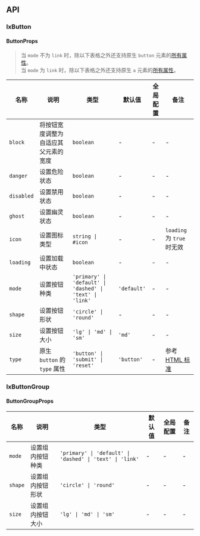 ## API

### IxButton

#### ButtonProps

> 当 `mode` 不为 `link` 时，除以下表格之外还支持原生 `button` 元素的[所有属性](https://developer.mozilla.org/zh-CN/docs/Web/HTML/Element/button)。  
> 当 `mode` 为 `link` 时，除以下表格之外还支持原生 `a` 元素的[所有属性](https://developer.mozilla.org/zh-CN/docs/Web/HTML/Element/a)。

| 名称 | 说明 | 类型  | 默认值 | 全局配置 | 备注 |
| --- | --- | --- | --- | --- | --- |
| `block` | 将按钮宽度调整为自适应其父元素的宽度 | `boolean` | - | - |- |
| `danger` | 设置危险状态 | `boolean` | - | - |- |
| `disabled` | 设置禁用状态 | `boolean` | - | - |- |
| `ghost` | 设置幽灵状态 | `boolean` | - | - |- |
| `icon` | 设置图标类型 | `string \| #icon` | - | - | `loading` 为 `true` 时无效 |
| `loading` | 设置加载中状态 | `boolean` |  - | - |- |
| `mode` | 设置按钮种类 | `'primary' \| 'default' \| 'dashed' \| 'text' \| 'link'` | `'default'` | - |- |
| `shape` | 设置按钮形状 | `'circle' \| 'round'` | - | - |- |
| `size` | 设置按钮大小 | `'lg' \| 'md' \| 'sm'` | `'md'` | - |- |
| `type` | 原生 `button` 的 `type` 属性 | `'button' \| 'submit' \| 'reset'` | `'button'` | - | 参考 [HTML 标准](https://developer.mozilla.org/en-US/docs/Web/HTML/Element/button#attr-type) |

### IxButtonGroup

#### ButtonGroupProps

| 名称 | 说明 | 类型  | 默认值 | 全局配置 | 备注 |
| --- | --- | --- | --- | --- | --- |
| `mode` | 设置组内按钮种类 | `'primary' \| 'default' \| 'dashed' \| 'text' \| 'link'` | - | - |- |
| `shape` | 设置组内按钮形状 | `'circle' \| 'round'` | - | - |- |
| `size` | 设置组内按钮大小 | `'lg' \| 'md' \| 'sm'` | - | - |- |
